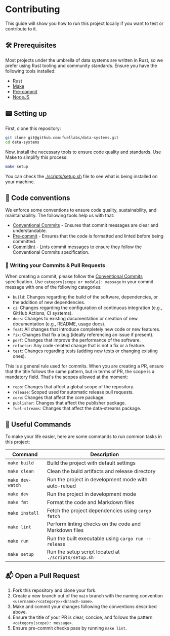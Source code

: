 # Contributing

This guide will show you how to run this project locally if you want to test
or contribute to it.

## 🛠 Prerequisites

Most projects under the umbrella of data systems are written in Rust, so we
prefer using Rust tooling and community standards. Ensure you have the
following tools installed:

-   [Rust](https://www.rust-lang.org/tools/install)
-   [Make](https://www.gnu.org/software/make/)
-   [Pre-commit](https://pre-commit.com/#install)
-   [NodeJS](https://nodejs.org/en/download/)

## 📟 Setting up

First, clone this repository:

```sh
git clone git@github.com:fuellabs/data-systems.git
cd data-systems
```

Now, install the necessary tools to ensure code quality and standards. Use
Make to simplify this process:

```sh
make setup
```

You can check the [./scripts/setup.sh](./scripts/setup.sh) file to see what is
being installed on your machine.

## 📇 Code conventions

We enforce some conventions to ensure code quality, sustainability, and
maintainability. The following tools help us with that:

-   [Conventional Commits](https://www.conventionalcommits.org/en/v1.0.0/) -
    Ensures that commit messages are clear and understandable.
-   [Pre-commit](https://pre-commit.com/) - Ensures that the code is formatted
    and linted before being committed.
-   [Commitlint](https://commitlint.js.org/) - Lints commit messages to ensure
    they follow the Conventional Commits specification.

### 📝 Writing your Commits & Pull Requests

When creating a commit, please follow the [Conventional
Commits](https://www.conventionalcommits.org/en/v1.0.0/) specification. Use
`category(scope or module): message` in your commit message with one of the
following categories:

-   `build`: Changes regarding the build of the software, dependencies, or the
    addition of new dependencies.
-   `ci`: Changes regarding the configuration of continuous integration (e.g.,
    GitHub Actions, CI systems).
-   `docs`: Changes to existing documentation or creation of new documentation
    (e.g., README, usage docs).
-   `feat`: All changes that introduce completely new code or new
    features.
-   `fix`: Changes that fix a bug (ideally referencing an issue if present).
-   `perf`: Changes that improve the performance of the software.
-   `refactor`: Any code-related change that is not a fix or a feature.
-   `test`: Changes regarding tests (adding new tests or changing existing
    ones).

This is a general rule used for commits. When you are creating a PR, ensure
that the title follows the same pattern, but in terms of PR, the scope is a
mandatory field. That's the scopes allowed at the moment:

-   `repo`: Changes that affect a global scope of the repository.
-   `release`: Scoped used for automatic release pull requests.
-   `core`: Changes that affect the core package.
-   `publisher`: Changes that affect the publisher package.
-   `fuel-streams`: Changes that affect the data-streams package.

## 📜 Useful Commands

To make your life easier, here are some commands to run common tasks in this
project:

| Command          | Description                                           |
| ---------------- | ----------------------------------------------------- |
| `make build`     | Build the project with default settings               |
| `make clean`     | Clean the build artifacts and release directory       |
| `make dev-watch` | Run the project in development mode with auto-reload  |
| `make dev`       | Run the project in development mode                   |
| `make fmt`       | Format the code and Markdown files                    |
| `make install`   | Fetch the project dependencies using `cargo fetch`    |
| `make lint`      | Perform linting checks on the code and Markdown files |
| `make run`       | Run the built executable using `cargo run --release`  |
| `make setup`     | Run the setup script located at `./scripts/setup.sh`  |

## 📬 Open a Pull Request

1. Fork this repository and clone your fork.
2. Create a new branch out of the `main` branch with the naming convention
   `<username>/<category>/<branch-name>`.
3. Make and commit your changes following the conventions described above.
4. Ensure the title of your PR is clear, concise, and follows the pattern
   `<category(scope): message>`.
5. Ensure pre-commit checks pass by running `make lint`.
